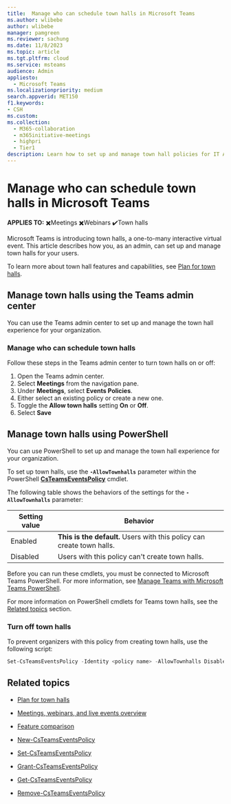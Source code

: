 ```yaml
---
title:  Manage who can schedule town halls in Microsoft Teams
ms.author: wlibebe
author: wlibebe
manager: pamgreen
ms.reviewer: sachung
ms.date: 11/8/2023
ms.topic: article
ms.tgt.pltfrm: cloud
ms.service: msteams
audience: Admin
appliesto: 
  - Microsoft Teams
ms.localizationpriority: medium
search.appverid: MET150
f1.keywords:
- CSH
ms.custom: 
ms.collection: 
  - M365-collaboration
  - m365initiative-meetings
  - highpri
  - Tier1
description: Learn how to set up and manage town hall policies for IT Admins in Microsoft Teams. Learn how to manage who can schedule town halls in your organization.
---
```


# Manage who can schedule town halls in Microsoft Teams

**APPLIES TO:** ✖️Meetings ✖️Webinars ✔️Town halls

Microsoft Teams is introducing town halls, a one-to-many interactive virtual event. This article describes how you, as an admin, can set up and manage town halls for your users.

To learn more about town hall features and capabilities, see [Plan for town halls](plan-town-halls.md).

## Manage town halls using the Teams admin center

You can use the Teams admin center to set up and manage the town hall experience for your organization.

### Manage who can schedule town halls

Follow these steps in the Teams admin center to turn town halls on or off:

1. Open the Teams admin center.
2. Select **Meetings** from the navigation pane.
3. Under **Meetings**, select **Events Policies**.
4. Either select an existing policy or create a new one.
5. Toggle the **Allow town halls** setting **On** or **Off**.
6. Select **Save**

## Manage town halls using PowerShell

You can use PowerShell to set up and manage the town hall experience for your organization.

To set up town halls, use the **`-AllowTownhalls`** parameter within the PowerShell [**CsTeamsEventsPolicy**](/powershell/module/teams/set-csteamseventspolicy) cmdlet.

The following table shows the behaviors of the settings for the **`-AllowTownhalls`** parameter:

|Setting value| Behavior|
|---------|---------------|
|Enabled| **This is the default.** Users with this policy can create town halls. |
|Disabled| Users with this policy can't create town halls.|

Before you can run these cmdlets, you must be connected to Microsoft Teams PowerShell. For more information, see [Manage Teams with Microsoft Teams PowerShell](/microsoftteams/teams-powershell-managing-teams).

For more information on PowerShell cmdlets for Teams town halls, see the [Related topics](#related-topics) section.

### Turn off town halls

To prevent organizers with this policy from creating town halls, use the following script:

```powershell
Set-CsTeamsEventsPolicy -Identity <policy name> -AllowTownhalls Disabled
```


## Related topics

- [Plan for town halls](plan-town-halls.md)

- [Meetings, webinars, and live events overview](quick-start-meetings-live-events.md)

- [Feature comparison](meeting-webinar-town-hall-feature-comparison.md)

- [New-CsTeamsEventsPolicy](/powershell/module/teams/new-csteamseventspolicy)

- [Set-CsTeamsEventsPolicy](/powershell/module/teams/set-csteamseventspolicy)

- [Grant-CsTeamsEventsPolicy](/powershell/module/teams/grant-csteamseventspolicy)

- [Get-CsTeamsEventsPolicy](/powershell/module/teams/get-csteamseventspolicy)

- [Remove-CsTeamsEventsPolicy](/powershell/module/teams/remove-csteamseventspolicy)
